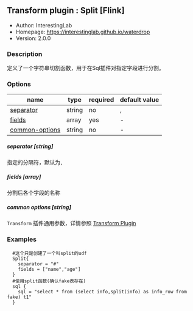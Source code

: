 ## Transform plugin : Split [Flink]

* Author: InterestingLab
* Homepage: https://interestinglab.github.io/waterdrop
* Version: 2.0.0

### Description
定义了一个字符串切割函数，用于在Sql插件对指定字段进行分割。

### Options
| name | type | required | default value |
| --- | --- | --- | --- |
| [separator](#separator-string) | string | no | , |
| [fields](#fields-array) | array | yes | - |
| [common-options](#common-options-string)| string | no | - |



##### separator [string]

指定的分隔符，默认为`,`

##### fields [array]

分割后各个字段的名称

##### common options [string]

`Transform` 插件通用参数，详情参照 [Transform Plugin](README.md)

### Examples

```
  #这个只是创建了一个叫split的udf
  Split{
    separator = "#"
    fields = ["name","age"]
  }
  #使用split函数(确认fake表存在)
  sql {
    sql = "select * from (select info,split(info) as info_row from fake) t1"
  }
```
